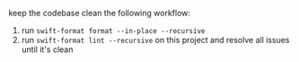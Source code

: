 keep the codebase clean the following workflow:

1. run `swift-format format --in-place --recursive`
2. run `swift-format lint --recursive` on this project and resolve all issues until it's clean
